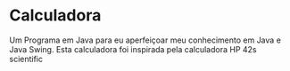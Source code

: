 # Calculadora
Um Programa em Java para eu aperfeiçoar meu conhecimento em Java e Java Swing.
Esta calculadora foi inspirada pela calculadora HP 42s scientific
